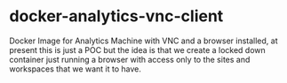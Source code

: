 # docker-analytics-vnc-client
Docker Image for Analytics Machine with VNC and a browser installed, at present this is just a POC but the idea is that we create a locked down container just running a browser with access only to the sites and workspaces that we want it to have.